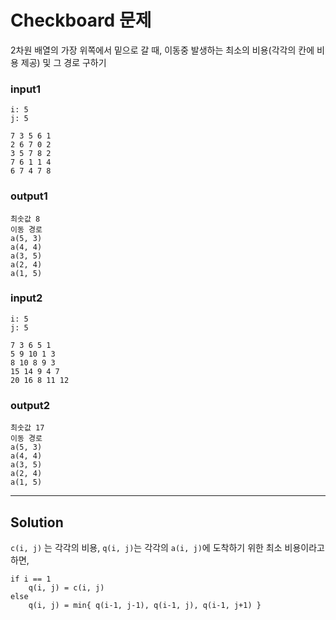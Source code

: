 #  Checkboard 문제

2차원 배열의 가장 위쪽에서 밑으로 갈 때, 이동중 발생하는 최소의 비용(각각의 칸에 비용 제공) 및 그 경로 구하기


### input1
```
i: 5
j: 5

7 3 5 6 1
2 6 7 0 2
3 5 7 8 2
7 6 1 1 4
6 7 4 7 8
```

### output1

```
최솟값 8
이동 경로
a(5, 3)
a(4, 4)
a(3, 5)
a(2, 4)
a(1, 5)
```

### input2
```
i: 5
j: 5

7 3 6 5 1
5 9 10 1 3
8 10 8 9 3
15 14 9 4 7
20 16 8 11 12
```

### output2

```
최솟값 17
이동 경로
a(5, 3)
a(4, 4)
a(3, 5)
a(2, 4)
a(1, 5)
```


---

## Solution

`c(i, j)` 는 각각의 비용, `q(i, j)`는 각각의 `a(i, j)`에 도착하기 위한 최소 비용이라고 하면,

```
if i == 1
    q(i, j) = c(i, j)
else
    q(i, j) = min{ q(i-1, j-1), q(i-1, j), q(i-1, j+1) }
```
